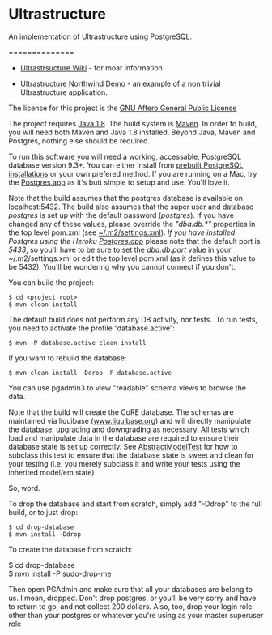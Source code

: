 Ultrastructure
==============

An implementation of Ultrastructure using PostgreSQL.

==============

- [Ultrastrsucture Wiki](https://github.com/ChiralBehaviors/Ultrastructure/wiki) - for moar information

- [Ultrastructure Northwind Demo](http://chiralbehaviors.github.io/Northwind/) - an example of a non trivial Ultrastructure application.

The license for this project is the [GNU Affero General Public License](http://www.gnu.org/licenses/agpl-3.0.en.html)

The project requires [Java 1.8](http://www.oracle.com/technetwork/java/javase/downloads/jdk8-downloads-2133151.html).  The build system 
is [Maven](http://maven.apache.org/).  In order to build, you will need both Maven and Java 1.8 installed.  Beyond Java, 
Maven and Postgres, nothing else should be required.

To run this software you will need a working, accessable, PostgreSQL database version 9.3+.  You can either install 
from [prebuilt PostgreSQL installations](http://www.enterprisedb.com/products-services-training/pgdownload) or your own prefered method.  If you 
are running on a Mac, try the [Postgres.app](http://postgresapp.com/) as it's butt simple to setup and use.  You'll love it.

Note that the build assumes that the postgres database is available on localhost:5432.  The build also assumes that the super 
user and database _postgres_ is set up with the default password (_postgres_).  If you have changed 
any of these values, please override the _"dba.db.*"_ properties in the top level pom.xml (see [~/.m2/settings.xml](https://maven.apache.org/settings.html)).
  _If you have installed Postgres using the Heroku [Postgres.app](http://postgresapp.com/)_ please note 
that the default port is _5433_, so you'll have to be sure to set the _dba.db.port_
 value in your ~/.m2/settings.xml or edit the top level pom.xml (as it defines this value to be 5432).  You'll be wondering
 why you cannot connect if you don't.

You can build the project:

    $ cd <project root>
    $ mvn clean install

The default build does not perform any DB activity, nor tests.  To run tests, you need to activate the profile “database.active”:

    $ mvn -P database.active clean install

If you want to rebuild the database:

    $ mvn clean install -Ddrop -P database.active

You can use pgadmin3 to view "readable" schema views to browse the data.

Note that the build will create the CoRE database.  The schemas are maintained via liquibase (www.liquibase.org)
and will directly manipulate the database, upgrading and downgrading as necessary.  All tests
which load and manipulate data in the database are required to ensure their database state is
set up correctly.  See [AbstractModelTest](https://github.com/ChiralBehaviors/Ultrastructure/blob/master/animations/src/test/java/com/chiralbehaviors/CoRE/meta/models/AbstractModelTest.java)
for how to subclass this test to ensure that the database state is sweet and clean for your testing (i.e. you merely
subclass it and write your tests using the inherited model/em state)

So, word.

To drop the database and start from scratch, simply add "-Ddrop" to the full build, or to just drop:

    $ cd drop-database
    $ mvn install -Ddrop

To create the database from scratch:

  $ cd drop-database  
  $ mvn install -P sudo-drop-me  
  
Then open PGAdmin and make sure that all your databases are belong to us.  I mean, dropped.  Don't drop postgres, or you'll be very sorry and have to return to go, and not collect 200 dollars.
Also, too, drop your login role other than your postgres or whatever you're using as your master superuser role

